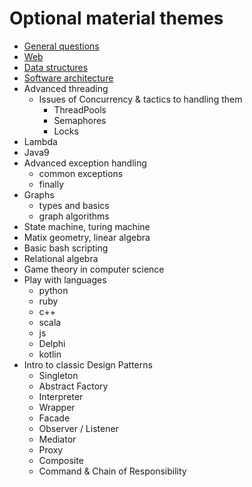 # Optional material themes

  - [General questions](general/general.md)
  - [Web](web/web.md)
  - [Data structures](data-structures/data-structures.md)
  - [Software architecture](architecture/architecture.md)
  - Advanced threading
    - Issues of Concurrency & tactics to handling them
      - ThreadPools
      - Semaphores
      - Locks
  - Lambda
  - Java9
  - Advanced exception handling
    - common exceptions
    - finally
  - Graphs
    - types and basics
    - graph algorithms
  - State machine, turing machine
  - Matix geometry, linear algebra
  - Basic bash scripting
  - Relational algebra
  - Game theory in computer science
  - Play with languages
    - python
    - ruby
    - c++
    - scala
    - js
    - Delphi
    - kotlin
  - Intro to classic Design Patterns
    - Singleton
    - Abstract Factory
    - Interpreter
    - Wrapper
    - Facade
    - Observer / Listener
    - Mediator
    - Proxy
    - Composite
    - Command & Chain of Responsibility
